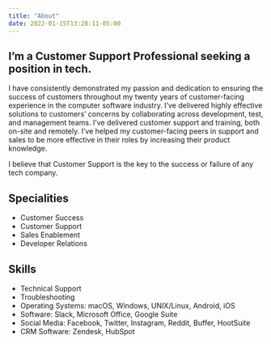 ```yaml
---
title: "About"
date: 2022-01-15T13:28:11-05:00
---
```


## I’m a Customer Support Professional seeking a position in tech.

I have consistently demonstrated my passion and dedication to ensuring the success of customers throughout my twenty years of customer-facing experience in the computer software industry. I’ve delivered highly effective solutions to customers’ concerns by collaborating across development, test, and management teams. I’ve delivered customer support and training, both on-site and remotely. I’ve helped my customer-facing peers in support and sales to be more effective in their roles by increasing their product knowledge.

I believe that Customer Support is the key to the success or failure of any tech company.

## Specialities

- Customer Success
- Customer Support
- Sales Enablement
- Developer Relations

## Skills

- Technical Support
- Troubleshooting
- Operating Systems: macOS, Windows, UNIX/Linux, Android, iOS
- Software: Slack, Microsoft Office, Google Suite
- Social Media: Facebook, Twitter, Instagram, Reddit, Buffer, HootSuite
- CRM Software: Zendesk, HubSpot

